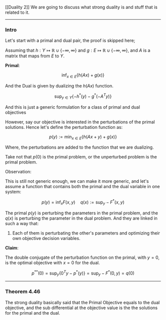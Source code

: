 [[Duality 2]]
We are going to discuss what strong duality is and stuff that is related to it. 

---
### Intro

Let's start with a primal and dual pair, the proof is skipped here;

Assuming that $h: Y \mapsto \mathbb{R}\cup \{-\infty, \infty\}$ and $g: E\mapsto \mathbb{R}\cup \{-\infty, \infty\}$, and $A$ is a matrix that maps from $E$ to $Y$. 

**Primal**: 

$$
\inf_{x\in E} \left\lbrace
    h(Ax) + g(x)
\right\rbrace
$$

And the Dual is given by dualizing the $h(Ax)$ function. 

$$
\sup_{y\in Y} \left\lbrace
    -h^*(y) - g^*(-A^Ty)
\right\rbrace
$$

And this is just a generic formulation for a class of primal and dual objectives 

However, say our objective is interested in the perturbations of the primal solutions. Hence let's define the perturbation function as: 

$$
p(y) := \min_{x\in E} \left\lbrace
    h(Ax + y) + g(x)
\right\rbrace
$$

Where, the perturbations are added to the function that we are dualizing. 

Take not that $p(0)$ is the primal problem, or the unperturbed problem is the primal problem. 

Observation: 

This is still not generic enough, we can make it more generic, and let's assume a function that contains both the primal and the dual variable in one system: 

$$
p(y) = \inf_ x F(x, y) \quad q(x):= \sup_y - F^*(x, y)
$$

The primal $p(y)$ is perturbing the parameters in the primal problem, and the $q(x)$ is perturbing the parameter in the dual problem. And they are linked in such a way that: 
1. Each of them is perturbating the other's parameters and optimizing their own objective decision variables. 

**Claim**: 

The double conjugate of the perturbation function on the primal, with $y = 0$, is the optimal objective with $x = 0$ for the dual. 

$$
p^{**}(0) = \sup_y \left\lbrace
    0^Ty - p^*(y)
\right\rbrace = \sup_y - F^*(0, y) = q(0)
$$

---
### Theorem 4.46

The strong duality basically said that the Primal Objective equals to the dual objective, and the sub differential at the objective value is the the solutions for the primal and the dual. 



